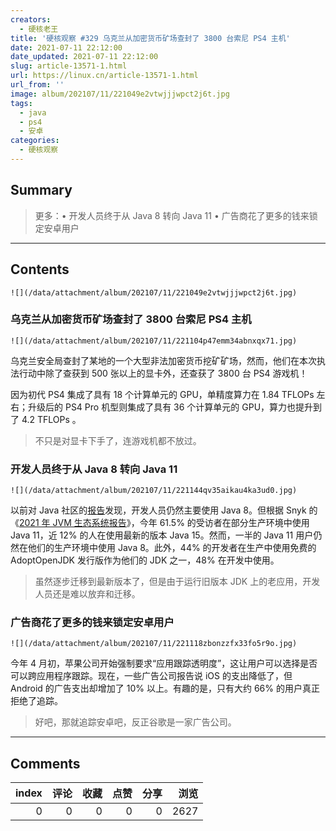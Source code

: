 ```yaml
---
creators:
  - 硬核老王
title: '硬核观察 #329 乌克兰从加密货币矿场查封了 3800 台索尼 PS4 主机'
date: 2021-07-11 22:12:00
date_updated: 2021-07-11 22:12:00
slug: article-13571-1.html
url: https://linux.cn/article-13571-1.html
url_from: ''
image: album/202107/11/221049e2vtwjjjwpct2j6t.jpg
tags:
  - java
  - ps4
  - 安卓
categories:
  - 硬核观察
---
```


## Summary

> 更多：• 开发人员终于从 Java 8 转向 Java 11 • 广告商花了更多的钱来锁定安卓用户

***

<!-- more -->

## Contents

`![](/data/attachment/album/202107/11/221049e2vtwjjjwpct2j6t.jpg)`

### 乌克兰从加密货币矿场查封了 3800 台索尼 PS4 主机

`![](/data/attachment/album/202107/11/221104p47emm34abnxqx71.jpg)`

乌克兰安全局查封了某地的一个大型非法加密货币挖矿矿场，然而，他们在本次执法行动中除了查获到 500 张以上的显卡外，还查获了 3800 台 PS4 游戏机！

因为初代 PS4 集成了具有 18 个计算单元的 GPU，单精度算力在 1.84 TFLOPs 左右；升级后的 PS4 Pro 机型则集成了具有 36 个计算单元的 GPU，算力也提升到了 4.2 TFLOPs 。

> 
> 不只是对显卡下手了，连游戏机都不放过。
> 
> 
> 

### 开发人员终于从 Java 8 转向 Java 11

`![](/data/attachment/album/202107/11/221144qv35aikau4ka3ud0.jpg)`

以前对 Java 社区的[报告](https://sdtimes.com/java/report-java-8-remains-the-most-dominant-version-of-java/)发现，开发人员仍然主要使用 Java 8。但根据 Snyk 的《[2021 年 JVM 生态系统报告](https://snyk.io/jvm-ecosystem-report-2021/)》，今年 61.5% 的受访者在部分生产环境中使用 Java 11，近 12% 的人在使用最新的版本 Java 15。然而，一半的 Java 11 用户仍然在他们的生产环境中使用 Java 8。此外，44% 的开发者在生产中使用免费的 AdoptOpenJDK 发行版作为他们的 JDK 之一，48% 在开发中使用。

> 
> 虽然逐步迁移到最新版本了，但是由于运行旧版本 JDK 上的老应用，开发人员还是难以放弃和迁移。
> 
> 
> 

### 广告商花了更多的钱来锁定安卓用户

`![](/data/attachment/album/202107/11/221118zbonzzfx33fo5r9o.jpg)`

今年 4 月初，苹果公司开始强制要求“应用跟踪透明度”，这让用户可以选择是否可以跨应用程序跟踪。现在，一些广告公司报告说 iOS 的支出降低了，但 Android 的广告支出却增加了 10% 以上。有趣的是，只有大约 66% 的用户真正拒绝了追踪。

> 
> 好吧，那就追踪安卓吧，反正谷歌是一家广告公司。
> 
> 
>

***

## Comments


|   index |   评论 |   收藏 |   点赞 |   分享 |   浏览 |
|--------:|-------:|-------:|-------:|-------:|-------:|
|       0 |      0 |      0 |      0 |      0 |   2627 |
